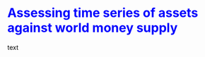 # Assessing time series of assets against world money supply

text
<style>
H1{color:Blue !important;}
H2{color:DarkOrange !important;}
p{color:Black !important;}
</style>
